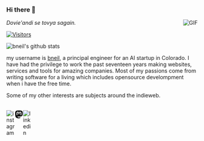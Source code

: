 ### Hi there 👋
_Dovie'andi se tovya sagain._
<img align="right" alt="GIF" src="https://i.imgur.com/2iPevsU.gif" />

[![Visitors](https://api.visitorbadge.io/api/visitors?path=https%3A%2F%2Fgithub.com%2Fbneil%2Fbneil%2F&label=VISITORS&countColor=%23263759)](https://visitorbadge.io/status?path=https%3A%2F%2Fgithub.com%2Fbneil%2Fbneil%2F)
<p/>

![bneil's github stats](https://github-readme-stats.vercel.app/api?username=bneil&show_icons=true&theme=dark)


my username is [bneil](https://bneil.me/), a principal engineer for an AI startup in Colorado. I have had the privilege to work the past seventeen years making websites, services and tools for amazing companies. Most of my passions come from writing software for a living which includes opensource develompment when i have the free time. 

Some of my other interests are subjects around the indieweb.


<br/>
<a href="https://www.instagram.com/roll4dev/">
  <img align="left" alt="instagram" width="22px" src="https://raw.githubusercontent.com/hussainweb/hussainweb/main/icons/instagram.png" />
</a>
<a href="https://indieweb.social/@bneil">
  <img align="left" alt="mastodon" width="22px" src="https://raw.githubusercontent.com/mastodon/mastodon/refs/heads/main/public/badge.png" />
</a>
<a href="https://www.linkedin.com/in/readyplayer1/">
  <img align="left" alt="linkedin" width="22px" src="https://gist.githubusercontent.com/sebastianmarines/ab8da37c9cec1198f424ea343a090f4c/raw/1877a68ed40a84838da52b9c4b9416ac3d91a418/linkedin.svg" />
</a>
